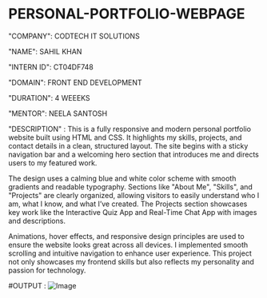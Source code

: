# PERSONAL-PORTFOLIO-WEBPAGE

"COMPANY": CODTECH IT SOLUTIONS

"NAME": SAHIL KHAN 

"INTERN ID": CT04DF748

"DOMAIN": FRONT END DEVELOPMENT

"DURATION": 4 WEEEKS

"MENTOR": NEELA SANTOSH

"DESCRIPTION" : This is a fully responsive and modern personal portfolio website built using HTML and CSS. It highlights my skills, projects, and contact details in a clean, structured layout. The site begins with a sticky navigation bar and a welcoming hero section that introduces me and directs users to my featured work.

The design uses a calming blue and white color scheme with smooth gradients and readable typography. Sections like "About Me", "Skills", and "Projects" are clearly organized, allowing visitors to easily understand who I am, what I know, and what I’ve created. The Projects section showcases key work like the Interactive Quiz App and Real-Time Chat App with images and descriptions.

Animations, hover effects, and responsive design principles are used to ensure the website looks great across all devices. I implemented smooth scrolling and intuitive navigation to enhance user experience. This project not only showcases my frontend skills but also reflects my personality and passion for technology.

#OUTPUT : ![Image](https://github.com/user-attachments/assets/ac6bc500-7e36-41e7-afce-f0284ace1d25)
